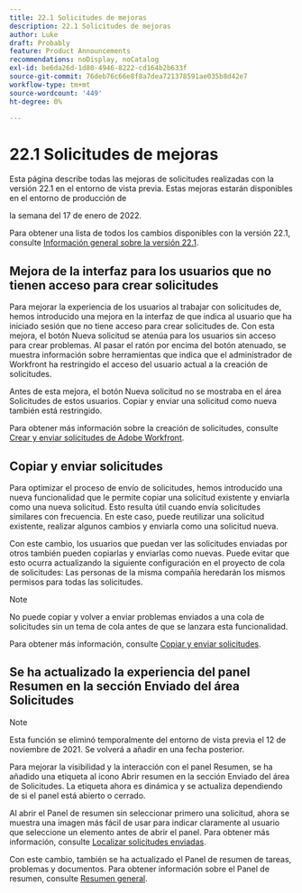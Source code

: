 ```yaml
---
title: 22.1 Solicitudes de mejoras
description: 22.1 Solicitudes de mejoras
author: Luke
draft: Probably
feature: Product Announcements
recommendations: noDisplay, noCatalog
exl-id: be6da26d-1d80-4946-8222-cd164b2b633f
source-git-commit: 76deb76c66e8f8a7dea721378591ae035b8d42e7
workflow-type: tm+mt
source-wordcount: '449'
ht-degree: 0%

---
```


# 22.1 Solicitudes de mejoras

Esta página describe todas las mejoras de solicitudes realizadas con la versión 22.1 en el entorno de vista previa. Estas mejoras estarán disponibles en el entorno de producción de

<!--
<MadCap:conditionalText data-mc-conditions="QuicksilverOrClassic.Draft mode">
in January 2022
</MadCap:conditionalText>
-->

la semana del 17 de enero de 2022.

Para obtener una lista de todos los cambios disponibles con la versión 22.1, consulte [Información general sobre la versión 22.1](../../../product-announcements/product-releases/22.1-release-activity/22-1-release-overview.md).

## Mejora de la interfaz para los usuarios que no tienen acceso para crear solicitudes

Para mejorar la experiencia de los usuarios al trabajar con solicitudes de, hemos introducido una mejora en la interfaz de que indica al usuario que ha iniciado sesión que no tiene acceso para crear solicitudes de. Con esta mejora, el botón Nueva solicitud se atenúa para los usuarios sin acceso para crear problemas. Al pasar el ratón por encima del botón atenuado, se muestra información sobre herramientas que indica que el administrador de Workfront ha restringido el acceso del usuario actual a la creación de solicitudes.

Antes de esta mejora, el botón Nueva solicitud no se mostraba en el área Solicitudes de estos usuarios. Copiar y enviar una solicitud como nueva también está restringido.

Para obtener más información sobre la creación de solicitudes, consulte [Crear y enviar solicitudes de Adobe Workfront](../../../manage-work/requests/create-requests/create-submit-requests.md).

## Copiar y enviar solicitudes

Para optimizar el proceso de envío de solicitudes, hemos introducido una nueva funcionalidad que le permite copiar una solicitud existente y enviarla como una nueva solicitud. Esto resulta útil cuando envía solicitudes similares con frecuencia. En este caso, puede reutilizar una solicitud existente, realizar algunos cambios y enviarla como una solicitud nueva.

Con este cambio, los usuarios que puedan ver las solicitudes enviadas por otros también pueden copiarlas y enviarlas como nuevas. Puede evitar que esto ocurra actualizando la siguiente configuración en el proyecto de cola de solicitudes: Las personas de la misma compañía heredarán los mismos permisos para todas las solicitudes.

>[!NOTE]
>
>No puede copiar y volver a enviar problemas enviados a una cola de solicitudes sin un tema de cola antes de que se lanzara esta funcionalidad.

Para obtener más información, consulte [Copiar y enviar solicitudes](../../../manage-work/requests/create-requests/copy-and-submit-requests.md).

## Se ha actualizado la experiencia del panel Resumen en la sección Enviado del área Solicitudes

>[!NOTE]
>
>Esta función se eliminó temporalmente del entorno de vista previa el 12 de noviembre de 2021. Se volverá a añadir en una fecha posterior.

Para mejorar la visibilidad y la interacción con el panel Resumen, se ha añadido una etiqueta al icono Abrir resumen en la sección Enviado del área de Solicitudes. La etiqueta ahora es dinámica y se actualiza dependiendo de si el panel está abierto o cerrado.

Al abrir el Panel de resumen sin seleccionar primero una solicitud, ahora se muestra una imagen más fácil de usar para indicar claramente al usuario que seleccione un elemento antes de abrir el panel. Para obtener más información, consulte [Localizar solicitudes enviadas](../../../manage-work/requests/create-requests/locate-submitted-requests.md).

Con este cambio, también se ha actualizado el Panel de resumen de tareas, problemas y documentos. Para obtener información sobre el Panel de resumen, consulte [Resumen general](../../../workfront-basics/the-new-workfront-experience/summary-overview.md).
